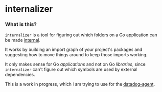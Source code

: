 # internalizer

### What is this?

`internalizer` is a tool for figuring out which folders on a Go application can be made [internal][1]. 

It works by building an import graph of your project's packages and suggesting how to move things around to keep those imports working.

It only makes sense for Go *applications* and not on Go *libraries*, since `internalizer` can't figure out which symbols are used by external dependencies.

This is a work in progress, which I am trying to use for the [datadog-agent][2].

[1]: https://docs.google.com/document/d/1e8kOo3r51b2BWtTs_1uADIA5djfXhPT36s6eHVRIvaU/edit
[2]: https://github.com/DataDog/datadog-agent
